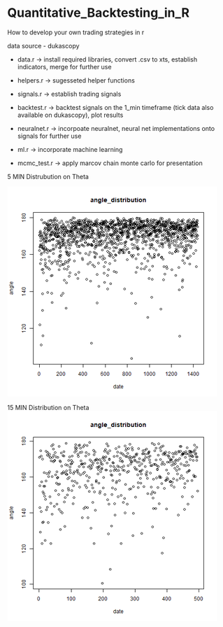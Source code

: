 # Quantitative_Backtesting_in_R
How to develop your own trading strategies in r

data source - dukascopy

- data.r -> install required libraries, convert .csv to xts, establish indicators, merge for further use
- helpers.r -> sugesseted helper functions
- signals.r -> establish trading signals
- backtest.r -> backtest signals on the 1_min timeframe (tick data also available on dukascopy), plot results

- neuralnet.r -> incorpoate neuralnet, neural net implementations onto signals for further use
- ml.r -> incorporate machine learning
- mcmc_test.r -> apply marcov chain monte carlo for presentation

5 MIN Distrubution on Theta

![alt text](https://github.com/tamzid2001/Quantitative_Backtesting_in_R/blob/main/buy_angle_distribution_5min.png)

15 MIN Distribution on Theta
![alt text](https://github.com/tamzid2001/Quantitative_Backtesting_in_R/blob/main/buy_angle_distrubution_15min.png)

